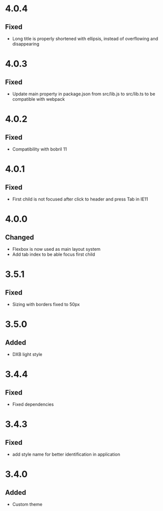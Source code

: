# 4.0.4
## Fixed
- Long title is properly shortened with ellipsis, instead of overflowing and disappearing

# 4.0.3
## Fixed
- Update main property in package.json from src/lib.js to src/lib.ts to be compatible with webpack

# 4.0.2
## Fixed
- Compatibility with bobril 11

# 4.0.1
## Fixed
- First child is not focused after click to header and press Tab in IE11

# 4.0.0
## Changed
- Flexbox is now used as main layout system
- Add tab index to be able focus first child

# 3.5.1
## Fixed
- Sizing with borders fixed to 50px

# 3.5.0
## Added
- DXB light style

# 3.4.4
## Fixed
- Fixed dependencies

# 3.4.3
## Fixed
- add style name for better identification in application

# 3.4.0
## Added
- Custom theme